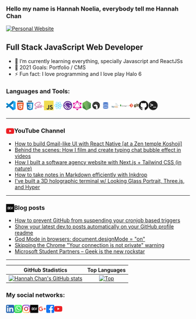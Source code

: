 ### Hello my name is Hannah Noelia, everybody tell me Hannah Chan  

[![Personal Website](https://img.shields.io/static/v1?label=Personal%20Portfolio&message=OnLine&color=success&style=for-the-badge)](http://143.244.191.139:8081/)
<!-- [![Twitter Follow](https://img.shields.io/twitter/follow/codeSTACKr?color=1DA1F2&logo=twitter&style=for-the-badge)](https://twitter.com/intent/follow?original_referer=https%3A%2F%2Fgithub.com%2FcodeSTACKr&screen_name=codeSTACKr) -->

## Full Stack JavaScript Web Developer

- 🌱 I’m currently learning everything, specially Javascript and ReactJSs
- 🥅 2021 Goals: Portfolio / CMS
- ⚡ Fun fact: I love programming and I love play Halo 6

### Languages and Tools:
<img align="left" alt="Visual Studio Code" width="26px" src="https://raw.githubusercontent.com/github/explore/80688e429a7d4ef2fca1e82350fe8e3517d3494d/topics/visual-studio-code/visual-studio-code.png" />
<img align="left" alt="HTML5" width="26px" src="https://raw.githubusercontent.com/github/explore/80688e429a7d4ef2fca1e82350fe8e3517d3494d/topics/html/html.png" />
<img align="left" alt="CSS3" width="26px" src="https://raw.githubusercontent.com/github/explore/80688e429a7d4ef2fca1e82350fe8e3517d3494d/topics/css/css.png" />
<img align="left" alt="Sass" width="26px" src="https://raw.githubusercontent.com/github/explore/80688e429a7d4ef2fca1e82350fe8e3517d3494d/topics/sass/sass.png" />
<img align="left" alt="JavaScript" width="26px" src="https://raw.githubusercontent.com/github/explore/80688e429a7d4ef2fca1e82350fe8e3517d3494d/topics/javascript/javascript.png" />
<img align="left" alt="React" width="26px" src="https://raw.githubusercontent.com/github/explore/80688e429a7d4ef2fca1e82350fe8e3517d3494d/topics/react/react.png" />
<img align="left" alt="Gatsby" width="26px" src="https://raw.githubusercontent.com/github/explore/e94815998e4e0713912fed477a1f346ec04c3da2/topics/gatsby/gatsby.png" />
<img align="left" alt="GraphQL" width="26px" src="https://raw.githubusercontent.com/github/explore/80688e429a7d4ef2fca1e82350fe8e3517d3494d/topics/graphql/graphql.png" />
<img align="left" alt="Node.js" width="26px" src="https://raw.githubusercontent.com/github/explore/80688e429a7d4ef2fca1e82350fe8e3517d3494d/topics/nodejs/nodejs.png" />
<img align="left" alt="Deno" width="26px" src="https://raw.githubusercontent.com/github/explore/361e2821e2dea67711cde99c9c40ed357061cf27/topics/deno/deno.png" />
<img align="left" alt="SQL" width="26px" src="https://raw.githubusercontent.com/github/explore/80688e429a7d4ef2fca1e82350fe8e3517d3494d/topics/sql/sql.png" />
<img align="left" alt="MySQL" width="26px" src="https://raw.githubusercontent.com/github/explore/80688e429a7d4ef2fca1e82350fe8e3517d3494d/topics/mysql/mysql.png" />
<img align="left" alt="MongoDB" width="26px" src="https://raw.githubusercontent.com/github/explore/80688e429a7d4ef2fca1e82350fe8e3517d3494d/topics/mongodb/mongodb.png" />
<img align="left" alt="Git" width="26px" src="https://raw.githubusercontent.com/github/explore/80688e429a7d4ef2fca1e82350fe8e3517d3494d/topics/git/git.png">
<img align="left" alt="GitHub" width="26px" src="https://raw.githubusercontent.com/github/explore/78df643247d429f6cc873026c0622819ad797942/topics/github/github.png" />
<img align="left" alt="Terminal" width="26px" src="https://raw.githubusercontent.com/github/explore/80688e429a7d4ef2fca1e82350fe8e3517d3494d/topics/terminal/terminal.png" />

<br />
<br />

---

### <img align="left" alt="Gmail" width="22px" src="./icons/youtube_icon.svg" />YouTube Channel
<!-- YOUTUBE:START -->
- [How to build Gmail-like UI with React Native [at a Zen temple Koshoji]](https://www.youtube.com/watch?v=w-M9UFHLAl0)
- [Behind the scenes: How I film and create typing chat bubble effect in videos](https://www.youtube.com/watch?v=zu_vqAWHy_E)
- [How I built a software agency website with Next.js + Tailwind CSS &lpar;in nature&rpar;](https://www.youtube.com/watch?v=GznmPACXBlY)
- [How to take notes in Markdown efficiently with Inkdrop](https://www.youtube.com/watch?v=-qBavwqc_mY)
- [I&#39;ve built a 3D holographic terminal w/ Looking Glass Portrait, Three.js, and Hyper](https://www.youtube.com/watch?v=y6mRqhR49aI)
<!-- YOUTUBE:END -->

---

### <img align="left" alt="Devto" width="22px" src="./icons/dev_icon.png" />Blog posts
<!-- BLOG-POST-LIST:START -->
- [How to prevent GitHub from suspending your cronjob based triggers](https://dev.to/gautamkrishnar/how-to-prevent-github-from-suspending-your-cronjob-based-triggers-knf)
- [Show your latest dev.to posts automatically on your GitHub profile readme](https://dev.to/gautamkrishnar/show-your-latest-dev-to-posts-automatically-in-your-github-profile-readme-3nk8)
- [God Mode in browsers: document.designMode = &quot;on&quot;](https://dev.to/gautamkrishnar/god-mode-in-browsers-document-designmode-on-2pmo)
- [Skipping the Chrome &quot;Your connection is not private&quot; warning](https://dev.to/gautamkrishnar/quickbits-1-skipping-the-chrome-your-connection-is-not-private-warning-4kp1)
- [Microsoft Student Partners – Geek is the new rockstar](https://dev.to/gautamkrishnar/microsoft-student-partners--geek-is-the-new-rockstar)
<!-- BLOG-POST-LIST:END -->

---

|  GitHub Stadistics     | Top Languages |
|:-:|:-:|
| [![Hannah Chan's GitHub stats](https://github-readme-stats.vercel.app/api?username=hannahNchan&show_icons=true&title_color=D4367A&text_color=007CB8&icon_color=A35776&bg_color=C3E1EE)](https://github.com/anuraghazra/github-readme-stats)      | [![Top](https://github-readme-stats.vercel.app/api/top-langs/?username=hannahNchan)](https://github.com/anuraghazra/github-readme-stats)       |

### My social networks:
<a target="_blank" href="https://www.linkedin.com/in/hannah-noelia-narvaez-juarez/">
  <img align="left" alt="LinkdeIN" width="22px" src="./icons/linkedin_icon.png" />
</a>
<a target="_blank" href="https://api.whatsapp.com/send?phone=5574259504">
  <img align="left" alt="Whatsapp" width="22px" src="./icons/whatsapp_icon.png" />
</a>
<a target="_blank" href="https://www.instagram.com/hannah.n.chan">
  <img align="left" alt="Instagram" width="22px" src="./icons/instagram_icon.svg" />
</a>
<a target="_blank" href="https://dev.to/hannahchan">
  <img align="left" alt="Devto" width="22px" src="./icons/dev_icon.png" />
</a>
<a target="_blank" href="mailto:hannah.n.narvaezj@gmail.com">
  <img align="left" alt="Gmail" width="22px" src="./icons/google_icon.svg" />
</a>
<a target="_blank" href="https://www.facebook.com/hannah.n.chan">
  <img align="left" alt="Facebook" width="22px" src="./icons/facebook_icon.svg" />
</a>
<a target="_blank" href="https://www.youtube.com/channel/UCYCwiRVgRfiDQKLw8iztFXA">
  <img align="left" alt="Gmail" width="22px" src="./icons/youtube_icon.svg" />
</a>
